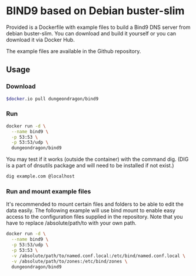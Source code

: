 # BIND9 based on Debian buster-slim

Provided is a Dockerfile with example files to build a Bind9 DNS server from debian buster-slim.
You can download and build it yourself or you can download it via Docker Hub. 

The example files are available in the Github repository.

## Usage

### Download

```bash
$docker.io pull dungeondragon/bind9
```

### Run

```bash
docker run -d \
  --name bind9 \
  -p 53:53 \
  -p 53:53/udp \
  dungeondragon/bind9
```

You may test if it works (outside the container) with the command dig.
(DIG is a part of dnsutils package and will need to be installed if not exist.)

```bash
dig example.com @localhost
```

### Run and mount example files

It's recommended to mount certain files and folders to be able to edit the data easily.
The following example will use bind mount to enable easy access to the configuration files supplied in the repository.
Note that you have to replace /absolute/path/to with your own path.

```bash
docker run -d \
  --name bind9 \
  -p 53:53/udp \
  -p 53:53 \
  -v /absolute/path/to/named.conf.local:/etc/bind/named.conf.local \
  -v /absolute/path/to/zones:/etc/bind/zones \
  dungeondragon/bind9
```

